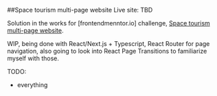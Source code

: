 ##Space tourism multi-page website
Live site: TBD

Solution in the works for [frontendmenntor.io] challenge, [Space tourism multi-page website](https://www.frontendmentor.io/challenges/space-tourism-multipage-website-gRWj1URZ3).

WIP, being done with React/Next.js + Typescript, React Router for page navigation, also going to look into React Page Transitions to familiarize myself with those.

TODO:

- everything
